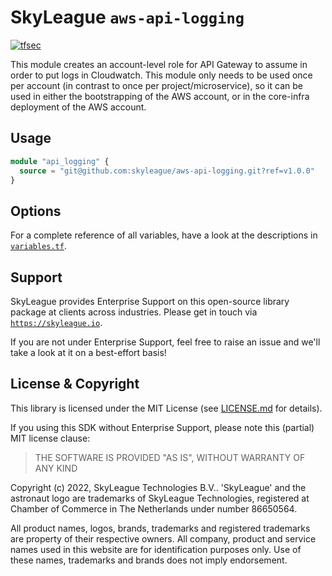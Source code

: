 # SkyLeague `aws-api-logging`

[![tfsec](https://github.com/skyleague/aws-api-logging/actions/workflows/tfsec.yml/badge.svg?branch=main)](https://github.com/skyleague/aws-api-logging/actions/workflows/tfsec.yml)

This module creates an account-level role for API Gateway to assume in order to put logs in Cloudwatch. This module only needs to be used once per account (in contrast to once per project/microservice), so it can be used in either the bootstrapping of the AWS account, or in the core-infra deployment of the AWS account.

## Usage

```terraform
module "api_logging" {
  source = "git@github.com:skyleague/aws-api-logging.git?ref=v1.0.0"
}
```

## Options

For a complete reference of all variables, have a look at the descriptions in [`variables.tf`](./variables.tf).

## Support

SkyLeague provides Enterprise Support on this open-source library package at clients across industries. Please get in touch via [`https://skyleague.io`](https://skyleague.io).

If you are not under Enterprise Support, feel free to raise an issue and we'll take a look at it on a best-effort basis!

## License & Copyright

This library is licensed under the MIT License (see [LICENSE.md](./LICENSE.md) for details).

If you using this SDK without Enterprise Support, please note this (partial) MIT license clause:

> THE SOFTWARE IS PROVIDED "AS IS", WITHOUT WARRANTY OF ANY KIND

Copyright (c) 2022, SkyLeague Technologies B.V..
'SkyLeague' and the astronaut logo are trademarks of SkyLeague Technologies, registered at Chamber of Commerce in The Netherlands under number 86650564.

All product names, logos, brands, trademarks and registered trademarks are property of their respective owners. All company, product and service names used in this website are for identification purposes only. Use of these names, trademarks and brands does not imply endorsement.
